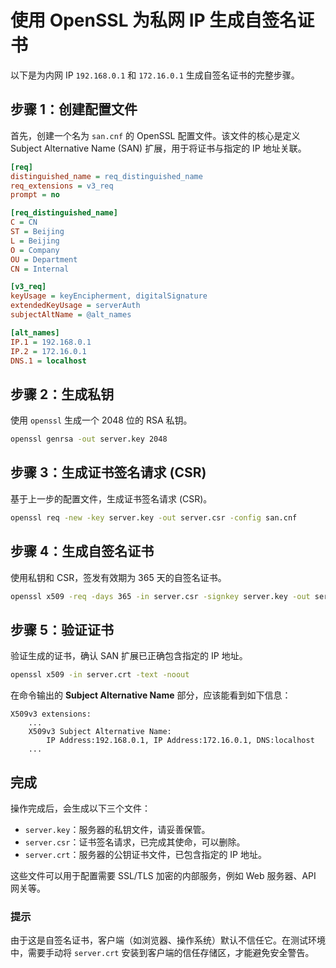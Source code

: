 # 使用 OpenSSL 为私网 IP 生成自签名证书

以下是为内网 IP `192.168.0.1` 和 `172.16.0.1` 生成自签名证书的完整步骤。

## 步骤 1：创建配置文件

首先，创建一个名为 `san.cnf` 的 OpenSSL 配置文件。该文件的核心是定义 Subject Alternative Name (SAN) 扩展，用于将证书与指定的 IP 地址关联。
```ini
[req]
distinguished_name = req_distinguished_name
req_extensions = v3_req
prompt = no

[req_distinguished_name]
C = CN
ST = Beijing
L = Beijing
O = Company
OU = Department
CN = Internal

[v3_req]
keyUsage = keyEncipherment, digitalSignature
extendedKeyUsage = serverAuth
subjectAltName = @alt_names

[alt_names]
IP.1 = 192.168.0.1
IP.2 = 172.16.0.1
DNS.1 = localhost
```
## 步骤 2：生成私钥

使用 `openssl` 生成一个 2048 位的 RSA 私钥。
```bash
openssl genrsa -out server.key 2048
```
## 步骤 3：生成证书签名请求 (CSR)

基于上一步的配置文件，生成证书签名请求 (CSR)。
```bash
openssl req -new -key server.key -out server.csr -config san.cnf
```
## 步骤 4：生成自签名证书

使用私钥和 CSR，签发有效期为 365 天的自签名证书。
```bash
openssl x509 -req -days 365 -in server.csr -signkey server.key -out server.crt -extfile san.cnf -extensions v3_req
```
## 步骤 5：验证证书

验证生成的证书，确认 SAN 扩展已正确包含指定的 IP 地址。
```bash
openssl x509 -in server.crt -text -noout
```
在命令输出的 **Subject Alternative Name** 部分，应该能看到如下信息：
```
X509v3 extensions:
    ...
    X509v3 Subject Alternative Name:
        IP Address:192.168.0.1, IP Address:172.16.0.1, DNS:localhost
    ...
```
## 完成

操作完成后，会生成以下三个文件：
- `server.key`：服务器的私钥文件，请妥善保管。
- `server.csr`：证书签名请求，已完成其使命，可以删除。
- `server.crt`：服务器的公钥证书文件，已包含指定的 IP 地址。

这些文件可以用于配置需要 SSL/TLS 加密的内部服务，例如 Web 服务器、API 网关等。

### 提示

由于这是自签名证书，客户端（如浏览器、操作系统）默认不信任它。在测试环境中，需要手动将 `server.crt` 安装到客户端的信任存储区，才能避免安全警告。